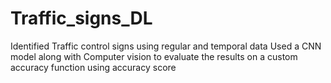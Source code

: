 # Traffic_signs_DL
Identified Traffic control signs using regular and temporal data
Used a CNN model along with Computer vision to evaluate the results on a custom accuracy function using accuracy score
